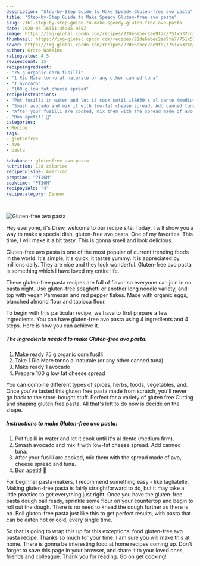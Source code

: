 ```yaml
---
description: "Step-by-Step Guide to Make Speedy Gluten-free avo pasta"
title: "Step-by-Step Guide to Make Speedy Gluten-free avo pasta"
slug: 2161-step-by-step-guide-to-make-speedy-gluten-free-avo-pasta
date: 2020-04-16T11:45:05.958Z
image: https://img-global.cpcdn.com/recipes/22de6ebec2ae9fa7/751x532cq70/gluten-free-avo-pasta-recipe-main-photo.jpg
thumbnail: https://img-global.cpcdn.com/recipes/22de6ebec2ae9fa7/751x532cq70/gluten-free-avo-pasta-recipe-main-photo.jpg
cover: https://img-global.cpcdn.com/recipes/22de6ebec2ae9fa7/751x532cq70/gluten-free-avo-pasta-recipe-main-photo.jpg
author: Grace Watkins
ratingvalue: 4.5
reviewcount: 15
recipeingredient:
- "75 g organic corn fusilli"
- "1 Rio Mare tonno al naturale or any other canned tuna"
- "1 avocado"
- "100 g low fat cheese spread"
recipeinstructions:
- "Put fusilli in water and let it cook until it&#39;s al dente (medium firm)."
- "Smash avocado and mix it with low-fat cheese spread. Add canned tuna."
- "After your fusilli are cooked, mix them with the spread made of avo, cheese spread and tuna."
- "Bon apetit! 💚"
categories:
- Recipe
tags:
- glutenfree
- avo
- pasta

katakunci: glutenfree avo pasta 
nutrition: 128 calories
recipecuisine: American
preptime: "PT16M"
cooktime: "PT30M"
recipeyield: "4"
recipecategory: Dinner

---
```



![Gluten-free avo pasta](https://img-global.cpcdn.com/recipes/22de6ebec2ae9fa7/751x532cq70/gluten-free-avo-pasta-recipe-main-photo.jpg)

Hey everyone, it's Drew, welcome to our recipe site. Today, I will show you a way to make a special dish, gluten-free avo pasta. One of my favorites. This time, I will make it a bit tasty. This is gonna smell and look delicious.

Gluten-free avo pasta is one of the most popular of current trending foods in the world. It's simple, it's quick, it tastes yummy. It is appreciated by millions daily. They are nice and they look wonderful. Gluten-free avo pasta is something which I have loved my entire life.

These gluten-free pasta recipes are full of flavor so everyone can join in on pasta night. Use gluten-free spaghetti or another long noodle variety, and top with vegan Parmesan and red pepper flakes. Made with organic eggs, blanched almond flour and tapioca flour.


To begin with this particular recipe, we have to first prepare a few ingredients. You can have gluten-free avo pasta using 4 ingredients and 4 steps. Here is how you can achieve it.

<!--inarticleads1-->

##### The ingredients needed to make Gluten-free avo pasta:

1. Make ready 75 g organic corn fusilli
1. Take 1 Rio Mare tonno al naturale (or any other canned tuna)
1. Make ready 1 avocado
1. Prepare 100 g low fat cheese spread


You can combine different types of spices, herbs, foods, vegetables, and. Once you&#39;ve tasted this gluten free pasta made from scratch, you&#39;ll never go back to the store-bought stuff. Perfect for a variety of gluten free Cutting and shaping gluten free pasta. All that&#39;s left to do now is decide on the shape. 

<!--inarticleads2-->

##### Instructions to make Gluten-free avo pasta:

1. Put fusilli in water and let it cook until it&#39;s al dente (medium firm).
1. Smash avocado and mix it with low-fat cheese spread. Add canned tuna.
1. After your fusilli are cooked, mix them with the spread made of avo, cheese spread and tuna.
1. Bon apetit! 💚


For beginner pasta-makers, I recommend something easy - like tagliatelle. Making gluten-free pasta is fairly straightforward to do, but it may take a little practice to get everything just right. Once you have the gluten-free pasta dough ball ready, sprinkle some flour on your countertop and begin to roll out the dough. There is no need to knead the dough further as there is no. Boil gluten-free pasta just like this to get perfect results, with pasta that can be eaten hot or cold, every single time. 

So that is going to wrap this up for this exceptional food gluten-free avo pasta recipe. Thanks so much for your time. I am sure you will make this at home. There is gonna be interesting food at home recipes coming up. Don't forget to save this page in your browser, and share it to your loved ones, friends and colleague. Thank you for reading. Go on get cooking!
